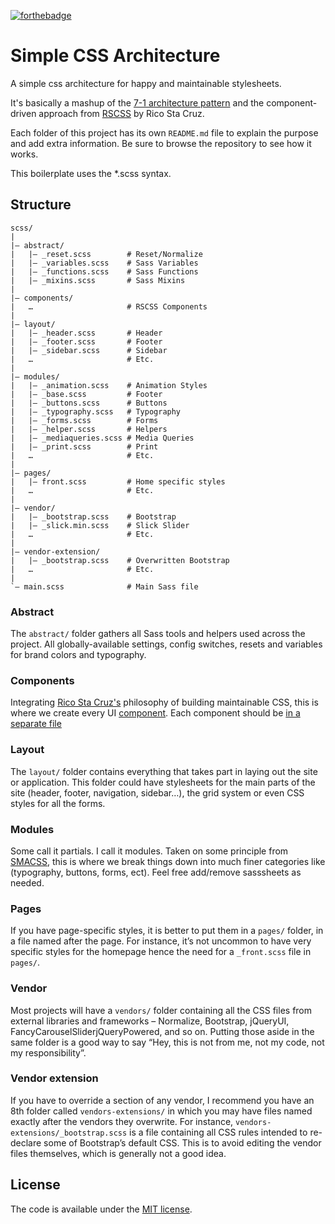 [![forthebadge](https://forthebadge.com/images/badges/built-with-love.svg)](https://forthebadge.com)

# Simple CSS Architecture

A simple css architecture for happy and maintainable stylesheets.

It's basically a mashup of the [7-1 architecture pattern](https://sass-guidelin.es/#the-7-1-pattern) and the component-driven approach from [RSCSS](http://rscss.io/) by Rico Sta Cruz.

Each folder of this project has its own `README.md` file to explain the purpose and add extra information. Be sure to browse the repository to see how it works.

This boilerplate uses the \*.scss syntax.

## Structure

```
scss/
|
|– abstract/
|   |– _reset.scss        # Reset/Normalize
|   |– _variables.scss    # Sass Variables
|   |– _functions.scss    # Sass Functions
|   |– _mixins.scss       # Sass Mixins
|
|– components/
|   …                     # RSCSS Components
|
|– layout/
|   |– _header.scss       # Header
|   |– _footer.scss       # Footer
|   |– _sidebar.scss      # Sidebar
|   …                     # Etc.
|
|– modules/
|   |– _animation.scss    # Animation Styles
|   |– _base.scss         # Footer
|   |– _buttons.scss      # Buttons
|   |– _typography.scss   # Typography
|   |– _forms.scss        # Forms
|   |– _helper.scss       # Helpers
|   |– _mediaqueries.scss # Media Queries
|   |– _print.scss        # Print
|   …                     # Etc.
|
|– pages/
|   |– front.scss         # Home specific styles
|   …                     # Etc.
|
|– vendor/
|   |– _bootstrap.scss    # Bootstrap
|   |– _slick.min.scss    # Slick Slider
|   …                     # Etc.
|
|– vendor-extension/
|   |– _bootstrap.scss    # Overwritten Bootstrap
|   …                     # Etc.
|
`– main.scss              # Main Sass file
```

### Abstract

The `abstract/` folder gathers all Sass tools and helpers used across the project. All globally-available settings, config switches, resets and variables for brand colors and typography.

### Components

Integrating [Rico Sta Cruz's](https://github.com/rstacruz) philosophy of building maintainable CSS, this is where we create every UI [component](http://rscss.io/components.html). Each component should be [in a separate file](http://rscss.io/css-structure.html)

### Layout

The `layout/` folder contains everything that takes part in laying out the site or application. This folder could have stylesheets for the main parts of the site (header, footer, navigation, sidebar…), the grid system or even CSS styles for all the forms.

### Modules

Some call it partials. I call it modules. Taken on some principle from [SMACSS](https://smacss.com/), this is where we break things down into much finer categories like (typography, buttons, forms, ect). Feel free add/remove sasssheets as needed.

### Pages

If you have page-specific styles, it is better to put them in a `pages/` folder, in a file named after the page. For instance, it’s not uncommon to have very specific styles for the homepage hence the need for a `_front.scss` file in `pages/`.

### Vendor

Most projects will have a `vendors/` folder containing all the CSS files from external libraries and frameworks – Normalize, Bootstrap, jQueryUI, FancyCarouselSliderjQueryPowered, and so on. Putting those aside in the same folder is a good way to say “Hey, this is not from me, not my code, not my responsibility”.

### Vendor extension

If you have to override a section of any vendor, I recommend you have an 8th folder called `vendors-extensions/` in which you may have files named exactly after the vendors they overwrite. For instance, `vendors-extensions/_bootstrap.scss` is a file containing all CSS rules intended to re-declare some of Bootstrap’s default CSS. This is to avoid editing the vendor files themselves, which is generally not a good idea.

## License

The code is available under the [MIT license](LICENSE.txt).
